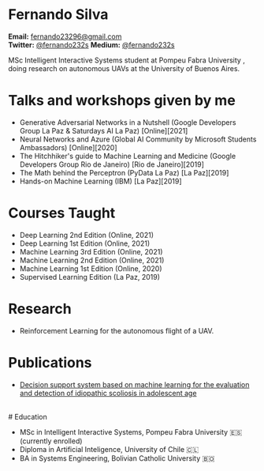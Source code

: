 # Fernando Silva
<b>Email:</b> fernando23296@gmail.com
<br>
<b>Twitter:</b> [@fernando232s](https://www.twitter.com/fernando232s)
<b>Medium:</b> [@fernando232s](https://fernando232s.medium.com/)

MSc Intelligent Interactive Systems student at Pompeu Fabra University
, doing research on autonomous UAVs at the University of Buenos Aires.

# Talks and workshops given by me
* Generative Adversarial Networks in a Nutshell (Google Developers Group La Paz  & Saturdays AI La Paz) [Online][2021]
* Neural Networks and Azure (Global AI Community by Microsoft Students Ambassadors) [Online][2020]
* The Hitchhiker's guide to Machine Learning and Medicine (Google Developers Group Rio de Janeiro) [Rio de Janeiro][2019]
* The Math behind the Perceptron (PyData La Paz) [La Paz][2019]
* Hands-on Machine Learning (IBM) [La Paz][2019]

# Courses Taught
* Deep Learning 2nd Edition (Online, 2021)
* Deep Learning 1st Edition (Online, 2021)
* Machine Learning 3rd Edition (Online, 2021)
* Machine Learning 2nd Edition (Online, 2021)
* Machine Learning 1st Edition (Online, 2020)
* Supervised Learning Edition (La Paz, 2019)

# Research
* Reinforcement Learning for the autonomous flight of a UAV.

# Publications
* [Decision support system based on machine learning for the evaluation and detection of idiopathic scoliosis in adolescent age](http://www.bibvirtual.ucb.edu.bo:8000/opac/Record/101005393/Description#tabnav)
<br/>
# Education

* MSc in Intelligent Interactive Systems, Pompeu Fabra University 🇪🇸 (currently enrolled)
* Diploma in Artificial Inteligence, University of Chile 🇨🇱
* BA in Systems Engineering, Bolivian Catholic University 🇧🇴

